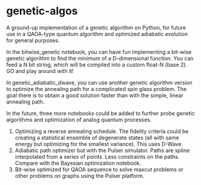 # genetic-algos
A ground-up implementation of a genetic algorithm on Python, for future use in a QAOA-type quantum algorithm and optimized adiabatic evolution for general purposes. 

In the bitwise_genetic notebook, you can have fun implementing a bit-wise genetic algorithm to find the minimum of a D-dimensional function. You can feed a N bit string, which will be compiled into a custom float-N (base 2). GO and play around with it!

In genetic_adiabatic_dwave, you can use another genetic algorithm version to optimize the annealing path for a complicated spin glass problem. The goal there is to obtain a good solution faster than with the simple, linear annealing path. 

In the future, three more notebooks could be added to further probe genetic algorithms and optimization of analog quantum processes.

1. Optimizing a reverse annealing schedule. The fidelity criteria could be creating a statistical ensemble of degenerate states (all with same energy but optimizing for the smallest variance). This uses D-Wave.
2. Adiabatic path optimizer but with the Pulser simulator. Paths are spline interpolated from a series of points. Less constraints on the paths. Compare with the Bayesian optimization notebook.
3. Bit-wise optimized for QAOA sequence to solve maxcut problems or other problems on graphs using the Pulser platform.
